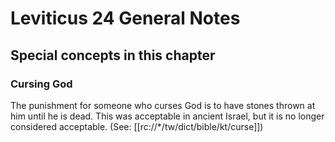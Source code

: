 # Leviticus 24 General Notes
## Special concepts in this chapter

### Cursing God

The punishment for someone who curses God is to have stones thrown at him until he is dead. This was acceptable in ancient Israel, but it is no longer considered acceptable. (See: [[rc://*/tw/dict/bible/kt/curse]])